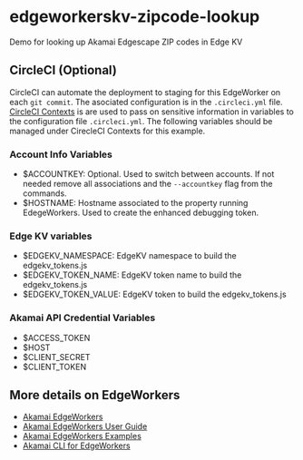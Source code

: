 # edgeworkerskv-zipcode-lookup
Demo for looking up Akamai Edgescape ZIP codes in Edge KV

## CircleCI (Optional)
CircleCI can automate the deployment to staging for this EdgeWorker on each `git commit`. The asociated configuration is in the `.circleci.yml` file.
[CircleCI Contexts](https://circleci.com/docs/2.0/contexts/]) is are used to pass on sensitive information in variables to the configuration file `.circleci.yml`. The following variables should be managed under CirecleCI Contexts for this example. 

### Account Info Variables
- $ACCOUNTKEY: Optional. Used to switch between accounts. If not needed remove all associations and the `--accountkey` flag from the commands.
- $HOSTNAME: Hostname associated to the property running EdegeWorkers. Used to create the enhanced debugging token.

### Edge KV variables
- $EDGEKV_NAMESPACE: EdgeKV namespace to build the edgekv_tokens.js
- $EDGEKV_TOKEN_NAME: EdgeKV token name to build the edgekv_tokens.js
- $EDGEKV_TOKEN_VALUE: EdgeKV token to build the edgekv_tokens.js

### Akamai API Credential Variables
- $ACCESS_TOKEN
- $HOST
- $CLIENT_SECRET
- $CLIENT_TOKEN

## More details on EdgeWorkers
- [Akamai EdgeWorkers](https://developer.akamai.com/akamai-edgeworkers-overview)
- [Akamai EdgeWorkers User Guide](https://learn.akamai.com/en-us/webhelp/edgeworkers/edgeworkers-user-guide/GUID-14077BCA-0D9F-422C-8273-2F3E37339D5B.html)
- [Akamai EdgeWorkers Examples](https://github.com/akamai/edgeworkers-examples)
- [Akamai CLI for EdgeWorkers](https://developer.akamai.com/legacy/cli/packages/edgeworkers.html)